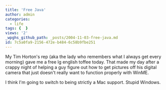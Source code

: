 ```yaml
---
title: 'Free Java'
author: admin
categories:
  - life
tags: {  }
views: '2'
_wpghs_github_path: _posts/2004-11-03-free-java.md
id: 7c5a0fa9-2156-472e-b484-6c58b9fbe251
---
```

<p>My Tim Horton's rep (aka the lady who remembers what I always get every morning) gave me a free lg english toffee today.  That made my day after a crappy night of helping a guy figure out how to get pictures off his digital camera that just doesn't really want to function properly with WinME.</p>
<p>I think I'm going to switch to being strictly a Mac support.  Stupid Windows.</p>
